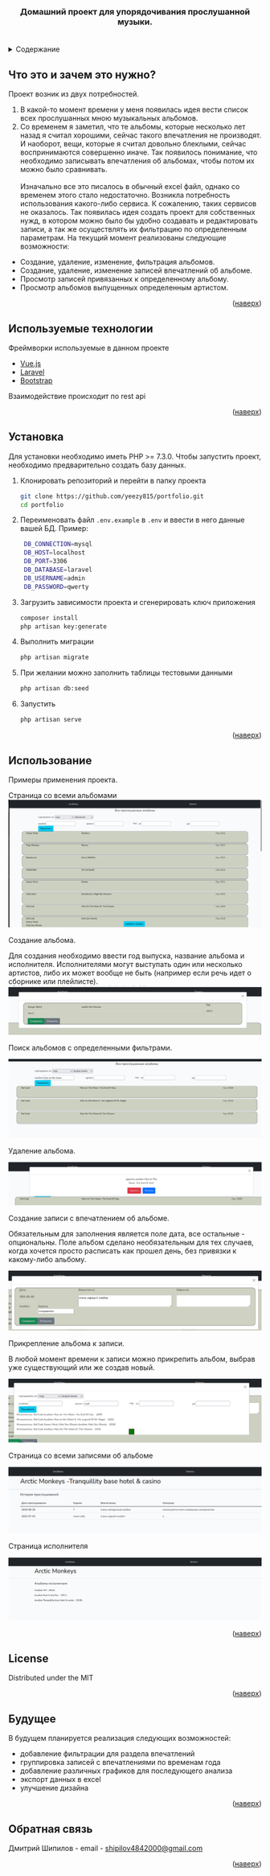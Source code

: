 <div id="top"></div>



<br />
<div align="center">



  <h3 align="center">
    Домашний проект для упорядочивания прослушанной музыки.
    <br />
    <br />

  </h3>
</div>


<details>
  <summary>Содержание</summary>
  <ol>
    <li><a href="#about-the-project">Что это и зачем это нужно?</a></li>
    <li><a href="#technologies">Используемые технологии</a></li>
    <li><a href="#installation">Установка</a></li>
    <li><a href="#usage">Использование</a></li>
    <li><a href="#license">Лицензия</a></li>
    <li><a href="#future">Будущее</a></li>
    <li><a href="#contact">Обратная связь</a></li>
  </ol>
</details>



<!-- ABOUT THE PROJECT -->
## Что это и зачем это нужно?
<div id="about-the-project">
Проект возник из двух потребностей. 

1. В какой-то момент времени у меня появилась идея вести список всех прослушанных мною музыкальных альбомов.
2. Со временем я заметил, что те альбомы, которые несколько лет назад я считал хорошими, сейчас такого впечатления не производят. 
И наоборот, вещи, которые я считал довольно блеклыми, сейчас воспринимаются совершенно иначе.
Так появилось понимание, что необходимо записывать впечатления об альбомах, чтобы потом их можно было сравнивать.
<br><br>
Изначально все это писалось в обычный excel файл, однако со временем этого стало недостаточно. 
Возникла потребность использования какого-либо сервиса. К сожалению, таких сервисов не оказалось. 
Так появилась идея создать проект для собственных нужд, в котором можно было бы удобно создавать и редактировать записи, а так же осуществлять их фильтрацию по определенным параметрам. 
На текущий момент реализованы следующие возможности:


* Создание, удаление, изменение, фильтрация альбомов.
* Создание, удаление, изменение записей впечатлений об альбоме.
* Просмотр записей привязанных к определенному альбому.
* Просмотр альбомов выпущенных определенным артистом.

<p align="right">(<a href="#top">наверх</a>)</p>
</div>

<div id="technologies">

## Используемые технологии

Фреймворки используемые в данном проекте


* [Vue.js](https://vuejs.org/)
* [Laravel](https://laravel.com)
* [Bootstrap](https://getbootstrap.com)

Взаимодействие происходит по rest api
<p align="right">(<a href="#top">наверх</a>)</p>
</div>



<div id="installation">

## Установка

Для установки необходимо иметь PHP >= 7.3.0. Чтобы запустить проект, необходимо предварительно создать базу данных.

1. Клонировать репозиторий и перейти в папку проекта
   ```sh
   git clone https://github.com/yeezy815/portfolio.git
   cd portfolio
   ```
    
2. Переименовать файл `.env.example` в `.env` и ввести в него данные вашей БД. Пример:
   ```sh
    DB_CONNECTION=mysql
    DB_HOST=localhost
    DB_PORT=3306
    DB_DATABASE=laravel
    DB_USERNAME=admin
    DB_PASSWORD=qwerty
   ```
  
3. Загрузить зависимости проекта и сгенерировать ключ приложения
    ```sh
    composer install
    php artisan key:generate
    ```
    
4. Выполнить миграции
   ```sh
   php artisan migrate
   ```

   
5. При желании можно заполнить таблицы тестовыми данными 
      ```sh
      php artisan db:seed
      ```
   
6. Запустить
   ```sh
   php artisan serve
   ```

<p align="right">(<a href="#top">наверх</a>)</p>
</div>


<div id="usage">

## Использование

Примеры применения проекта. 
    
Страница со всеми альбомами
<img src="preview_images/album list.png">

Создание альбома. 
    
Для создания необходимо ввести год выпуска, название альбома и исполнителя. Исполнителями могут выступать один или несколько артистов, либо их может вообще не быть (например если речь идет о сборнике или плейлисте).
<img src="preview_images/create album.png">


Поиск альбомов с определенными фильтрами.

<img src="preview_images/filter album.png">

Удаление альбома.

<img src="preview_images/delete album.png">


Создание записи с впечатлением об альбоме. 
    
Обязательным для заполнения является поле дата, все остальные  - опциональны. 
Поле альбом сделано необязательным для тех случаев, когда хочется просто расписать как прошел день, без привязки к какому-либо альбому.

<img src="preview_images/create dairy.png">

Прикрепление альбома к записи. 
    
В любой момент времени к записи можно прикрепить альбом, выбрав уже существующий или же создав новый.

<img src="preview_images/attach album.png">

Страница со всеми записями об альбоме

<img src="preview_images/album page.png">

Страница исполнителя

<img src="preview_images/artist page.png">

<p align="right">(<a href="#top">наверх</a>)</p>

</div>






<div id="license">
<!-- LICENSE -->

## License

Distributed under the MIT 

<p align="right">(<a href="#top">наверх</a>)</p>
</div>
<div id="future">

## Будущее
    
 В будущем планируется реализация следующих возможностей:
* добавление фильтрации для раздела впечатлений
* группировка записей с впечатлениями по временам года
* добавление различных графиков для последующего анализа
* экспорт данных в excel
* улучшение дизайна
<p align="right">(<a href="#top">наверх</a>)</p>
</div>



<div id="contact">
<!-- CONTACT -->
    
## Обратная связь

Дмитрий Шипилов - email - shipilov4842000@gmail.com


<p align="right">(<a href="#top">наверх</a>)</p>
</div>
